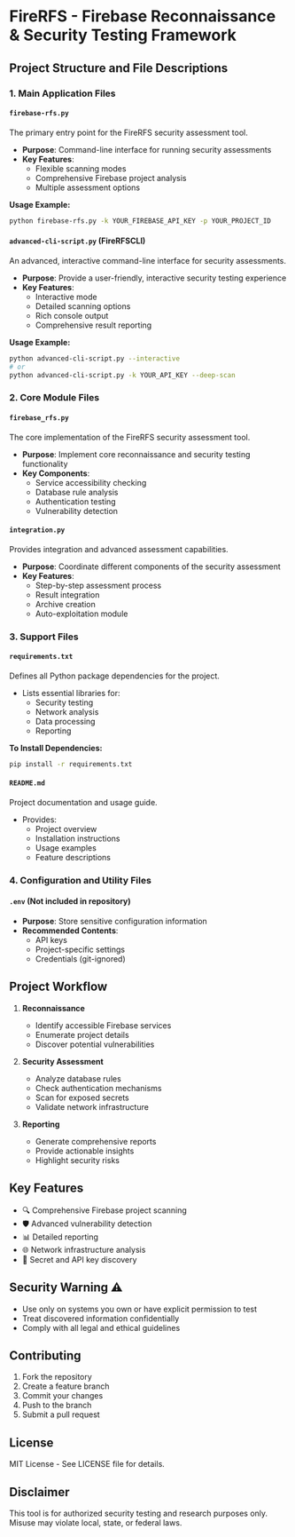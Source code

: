 # FireRFS - Firebase Reconnaissance & Security Testing Framework

## Project Structure and File Descriptions

### 1. Main Application Files

#### `firebase-rfs.py`
The primary entry point for the FireRFS security assessment tool.
- **Purpose**: Command-line interface for running security assessments
- **Key Features**:
  - Flexible scanning modes
  - Comprehensive Firebase project analysis
  - Multiple assessment options

**Usage Example:**
```bash
python firebase-rfs.py -k YOUR_FIREBASE_API_KEY -p YOUR_PROJECT_ID
```

#### `advanced-cli-script.py` (FireRFSCLI)
An advanced, interactive command-line interface for security assessments.
- **Purpose**: Provide a user-friendly, interactive security testing experience
- **Key Features**:
  - Interactive mode
  - Detailed scanning options
  - Rich console output
  - Comprehensive result reporting

**Usage Example:**
```bash
python advanced-cli-script.py --interactive
# or
python advanced-cli-script.py -k YOUR_API_KEY --deep-scan
```

### 2. Core Module Files

#### `firebase_rfs.py`
The core implementation of the FireRFS security assessment tool.
- **Purpose**: Implement core reconnaissance and security testing functionality
- **Key Components**:
  - Service accessibility checking
  - Database rule analysis
  - Authentication testing
  - Vulnerability detection

#### `integration.py`
Provides integration and advanced assessment capabilities.
- **Purpose**: Coordinate different components of the security assessment
- **Key Features**:
  - Step-by-step assessment process
  - Result integration
  - Archive creation
  - Auto-exploitation module

### 3. Support Files

#### `requirements.txt`
Defines all Python package dependencies for the project.
- Lists essential libraries for:
  - Security testing
  - Network analysis
  - Data processing
  - Reporting

**To Install Dependencies:**
```bash
pip install -r requirements.txt
```

#### `README.md`
Project documentation and usage guide.
- Provides:
  - Project overview
  - Installation instructions
  - Usage examples
  - Feature descriptions

### 4. Configuration and Utility Files

#### `.env` (Not included in repository)
- **Purpose**: Store sensitive configuration information
- **Recommended Contents**:
  - API keys
  - Project-specific settings
  - Credentials (git-ignored)

## Project Workflow

1. **Reconnaissance**
   - Identify accessible Firebase services
   - Enumerate project details
   - Discover potential vulnerabilities

2. **Security Assessment**
   - Analyze database rules
   - Check authentication mechanisms
   - Scan for exposed secrets
   - Validate network infrastructure

3. **Reporting**
   - Generate comprehensive reports
   - Provide actionable insights
   - Highlight security risks

## Key Features

- 🔍 Comprehensive Firebase project scanning
- 🛡️ Advanced vulnerability detection
- 📊 Detailed reporting
- 🌐 Network infrastructure analysis
- 🔐 Secret and API key discovery

## Security Warning ⚠️

- Use only on systems you own or have explicit permission to test
- Treat discovered information confidentially
- Comply with all legal and ethical guidelines

## Contributing

1. Fork the repository
2. Create a feature branch
3. Commit your changes
4. Push to the branch
5. Submit a pull request

## License

MIT License - See LICENSE file for details.

## Disclaimer

This tool is for authorized security testing and research purposes only. Misuse may violate local, state, or federal laws.